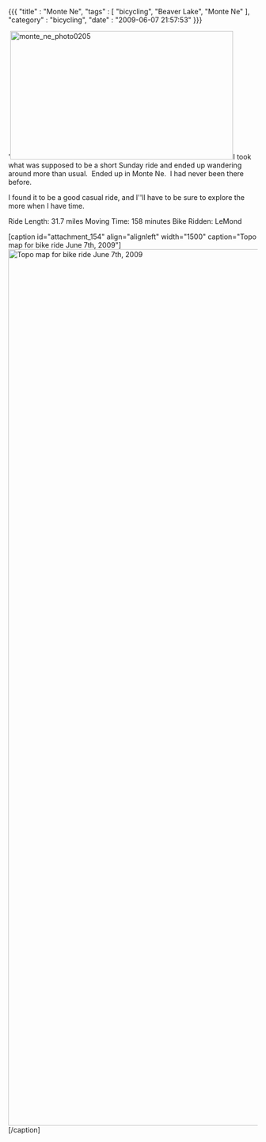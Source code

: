 {{{ "title" : "Monte Ne", "tags" : [ "bicycling", "Beaver Lake", "Monte Ne" ], "category" : "bicycling", "date" : "2009-06-07 21:57:53" }}}

'<a href="https://s3.amazonaws.com/mark-ott-info/images/blog/2009/06/monte_ne_photo0205.jpg"><img class="alignleft size-full wp-image-156" title="monte_ne_photo0205" src="https://s3.amazonaws.com/mark-ott-info/images/blog/2009/06/monte_ne_photo0205.jpg" alt="monte_ne_photo0205" width="450" height="259" /></a>I took what was supposed to be a short Sunday ride and ended up wandering around more than usual.  Ended up in Monte Ne.  I had never been there before.

I found it to be a good casual ride, and I''ll have to be sure to explore the more when I have time.

Ride Length: 31.7 miles
Moving Time: 158 minutes
Bike Ridden: LeMond

[caption id="attachment_154" align="alignleft" width="1500" caption="Topo map for bike ride June 7th, 2009"]<a href="https://s3.amazonaws.com/mark-ott-info/images/blog/2009/06/06-07-2009tpomb.jpg"><img class="size-full wp-image-154" title="06-07-2009tpomb" src="https://s3.amazonaws.com/mark-ott-info/images/blog/2009/06/06-07-2009tpomb.jpg" alt="Topo map for bike ride June 7th, 2009" width="1500" height="1767" /></a>[/caption]

